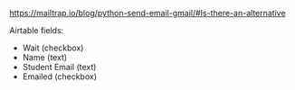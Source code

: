 https://mailtrap.io/blog/python-send-email-gmail/#Is-there-an-alternative

Airtable fields:

- Wait (checkbox)
- Name (text)
- Student Email (text)
- Emailed (checkbox)
